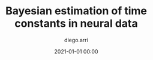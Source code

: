 ---
title: "Bayesian estimation of time constants in neural data"
layout: post
date: 2021-01-01 00:00
tag: jekyll
image: https://sergiokopplin.github.io/indigo/assets/images/jekyll-logo-light-solid.png
headerImage: true
projects: true
hidden: false # don't count this post in blog pagination
category: project
author: diego.arri
externalLink: false
link: false
description: "
Developed a Bayesian method to extract underlying time scales from time series neural data.
[<a href = https://journals.plos.org/plosbiology/article?id=10.1371/journal.pbio.3001803 target=_blank>Paper</a>]
[<a href = https://github.com/diegoarri91/actx-timescale target=_blank>Github</a>]
"
---
